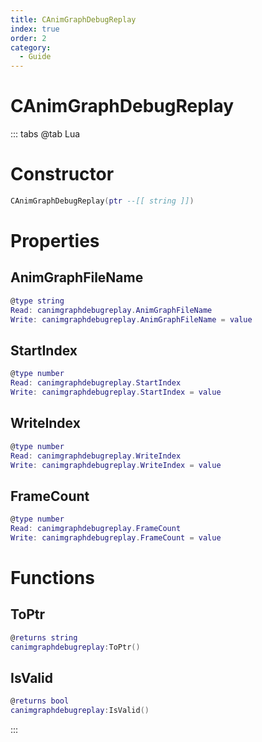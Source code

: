 ```yaml
---
title: CAnimGraphDebugReplay
index: true
order: 2
category:
  - Guide
---
```


# CAnimGraphDebugReplay

::: tabs
@tab Lua
# Constructor
```lua
CAnimGraphDebugReplay(ptr --[[ string ]])
```
# Properties
## AnimGraphFileName 
```lua
@type string
Read: canimgraphdebugreplay.AnimGraphFileName
Write: canimgraphdebugreplay.AnimGraphFileName = value
```
## StartIndex 
```lua
@type number
Read: canimgraphdebugreplay.StartIndex
Write: canimgraphdebugreplay.StartIndex = value
```
## WriteIndex 
```lua
@type number
Read: canimgraphdebugreplay.WriteIndex
Write: canimgraphdebugreplay.WriteIndex = value
```
## FrameCount 
```lua
@type number
Read: canimgraphdebugreplay.FrameCount
Write: canimgraphdebugreplay.FrameCount = value
```
# Functions
## ToPtr
```lua
@returns string
canimgraphdebugreplay:ToPtr()
```
## IsValid
```lua
@returns bool
canimgraphdebugreplay:IsValid()
```

:::